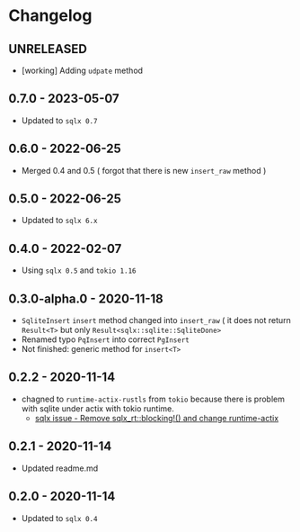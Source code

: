 # Changelog

## UNRELEASED

- [working] Adding `udpate` method

## 0.7.0 - 2023-05-07

- Updated to `sqlx 0.7`

## 0.6.0 - 2022-06-25

- Merged 0.4 and 0.5 ( forgot that there is new `insert_raw` method )

## 0.5.0 - 2022-06-25

- Updated to `sqlx 6.x`

## 0.4.0 - 2022-02-07

- Using `sqlx 0.5` and `tokio 1.16`

## 0.3.0-alpha.0 - 2020-11-18

- `SqliteInsert` `insert` method changed into `insert_raw` ( it does not return `Result<T>` but only `Result<sqlx::sqlite::SqliteDone>`
- Renamed typo `PqInsert` into correct `PgInsert`
- Not finished: generic method for `insert<T>`

## 0.2.2 - 2020-11-14

- chagned to `runtime-actix-rustls` from `tokio` because there is problem with sqlite under actix with tokio runtime.
    - [sqlx issue - Remove sqlx_rt::blocking!() and change runtime-actix](https://github.com/launchbadge/sqlx/issues/793)

## 0.2.1 - 2020-11-14

- Updated readme.md

## 0.2.0 - 2020-11-14

- Updated to `sqlx 0.4`
